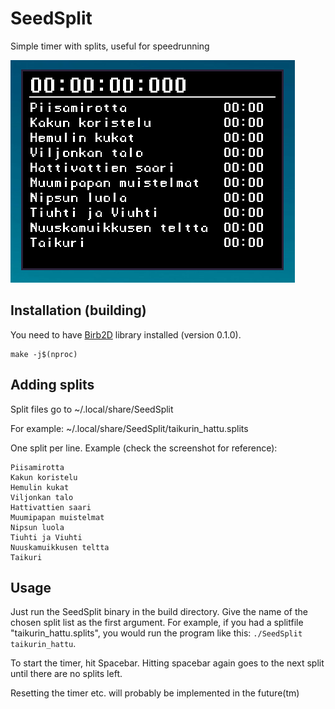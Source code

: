 # SeedSplit
Simple timer with splits, useful for speedrunning

![Screnshot](./screenshot.png)

## Installation (building)
You need to have [Birb2D](https://github.com/Toasterbirb/Birb2D) library installed (version 0.1.0).

```
make -j$(nproc)
```

## Adding splits
Split files go to ~/.local/share/SeedSplit

For example: ~/.local/share/SeedSplit/taikurin_hattu.splits

One split per line. Example (check the screenshot for reference):
```
Piisamirotta
Kakun koristelu
Hemulin kukat
Viljonkan talo
Hattivattien saari
Muumipapan muistelmat
Nipsun luola
Tiuhti ja Viuhti
Nuuskamuikkusen teltta
Taikuri
```

## Usage
Just run the SeedSplit binary in the build directory. Give the name of the chosen split list as the first argument. For example, if you had a splitfile "taikurin_hattu.splits", you would run the program like this: `./SeedSplit taikurin_hattu`.

To start the timer, hit Spacebar. Hitting spacebar again goes to the next split until there are no splits left.

Resetting the timer etc. will probably be implemented in the future(tm)
